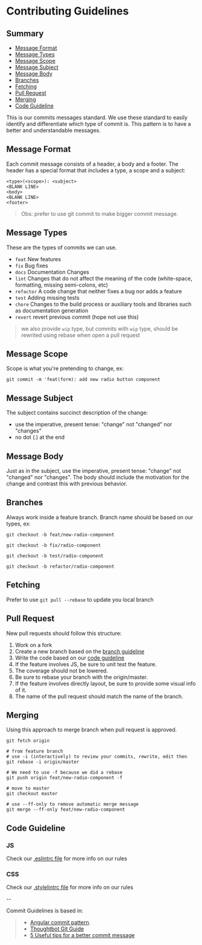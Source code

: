 # Contributing Guidelines

## Summary

- [Message Format](#message-format)
- [Message Types](#message-types)
- [Message Scope](#message-scope)
- [Message Subject](#message-subject)
- [Message Body](#message-body)
- [Branches](#branches)
- [Fetching](#fetching)
- [Pull Request](#pull-request)
- [Merging](#mergin)
- [Code Guideline](#code-guideline)

This is our commits messages standard. We use these standard to easily identify and differentiate which type of commit is. This pattern is to have a better and understandable messages.

## Message Format

Each commit message consists of a header, a body and a footer. The header has a special format that includes a type, a scope and a subject:

```
<type>(<scope>): <subject>
<BLANK LINE>
<body>
<BLANK LINE>
<footer>
```

> Obs: prefer to use git commit to make bigger commit message.

## Message Types

These are the types of commits we can use.

- `feat` New features
- `fix` Bug fixes
- `docs` Documentation Changes
- `lint` Changes that do not affect the meaning of the code (white-space, formatting, missing semi-colons, etc)
- `refactor` A code change that neither fixes a bug nor adds a feature
- `test` Adding missing tests
- `chore` Changes to the build process or auxiliary tools and libraries such as documentation generation
- `revert` revert previous commit (hope not use this)

> we also provide `wip` type, but commits with `wip` type, should be rewrited using rebase when open a pull request

## Message Scope

Scope is what you're pretending to change, ex:

```
git commit -m 'feat(form): add new radio button component
```

## Message Subject
The subject contains succinct description of the change:

- use the imperative, present tense: "change" not "changed" nor "changes"
- no dot (.) at the end

## Message Body

Just as in the subject, use the imperative, present tense: "change" not "changed" nor "changes". The body should include the motivation for the change and contrast this with previous behavior.

## Branches

Always work inside a feature branch. Branch name should be based on our types, ex:

```
git checkout -b feat/new-radio-component
```

```
git checkout -b fix/radio-component
```

```
git checkout -b test/radio-component
```

```
git checkout -b refactor/radio-component
```

## Fetching

Prefer to use `git pull --rebase` to update you local branch

## Pull Request

New pull requests should follow this structure:

1. Work on a fork
2. Create a new branch based on the [branch guideline](#branches)
3. Write the code based on our [code guideline](#code-guideline)
4. If the feature involves JS, be sure to unit test the feature.
5. The coverage should not be lowered.  
6. Be sure to rebase your branch with the origin/master.
7. If the feature involves directly layout, be sure to provide some visual info of it.
8. The name of the pull request should match the name of the branch.

## Merging

Using this approach to merge branch when pull request is approved.

```
git fetch origin

# from feature branch
# use -i (interactively) to review your commits, rewrite, edit then
git rebase -i origin/master

# We need to use -f because we did a rebase
git push origin feat/new-radio-component -f

# move to master
git checkout master

# use --ff-only to remove automatic merge message
git merge --ff-only feat/new-radio-component

```

## Code Guideline

### JS
Check our [.eslintrc file](https://github.com/rands0n/spectacles/blob/master/.eslintrc) for more info on our rules

### CSS

Check our [.stylelintrc file](https://github.com/rands0n/spectacles/blob/master/.stylelintrc) for more info on our rules

--

Commit Guidelines is based in:

> - [Angular commit pattern](https://github.com/angular/angular.js/blob/master/CONTRIBUTING.md#commit).
> - [Thoughtbot Git Guide](https://github.com/thoughtbot/guides/tree/master/protocol/git)
> - [5 Useful tips for a better commit message](https://robots.thoughtbot.com/5-useful-tips-for-a-better-commit-message)
